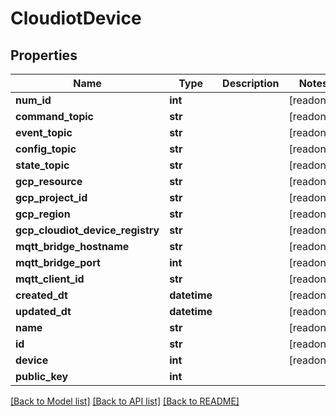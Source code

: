 # CloudiotDevice


## Properties
Name | Type | Description | Notes
------------ | ------------- | ------------- | -------------
**num_id** | **int** |  | [readonly] 
**command_topic** | **str** |  | [readonly] 
**event_topic** | **str** |  | [readonly] 
**config_topic** | **str** |  | [readonly] 
**state_topic** | **str** |  | [readonly] 
**gcp_resource** | **str** |  | [readonly] 
**gcp_project_id** | **str** |  | [readonly] 
**gcp_region** | **str** |  | [readonly] 
**gcp_cloudiot_device_registry** | **str** |  | [readonly] 
**mqtt_bridge_hostname** | **str** |  | [readonly] 
**mqtt_bridge_port** | **int** |  | [readonly] 
**mqtt_client_id** | **str** |  | [readonly] 
**created_dt** | **datetime** |  | [readonly] 
**updated_dt** | **datetime** |  | [readonly] 
**name** | **str** |  | [readonly] 
**id** | **str** |  | [readonly] 
**device** | **int** |  | [readonly] 
**public_key** | **int** |  | 

[[Back to Model list]](../README.md#documentation-for-models) [[Back to API list]](../README.md#documentation-for-api-endpoints) [[Back to README]](../README.md)


